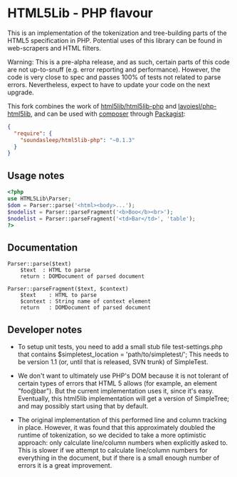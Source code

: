 # HTML5Lib - PHP flavour

This is an implementation of the tokenization and tree-building parts
of the HTML5 specification in PHP.  Potential uses of this library
can be found in web-scrapers and HTML filters.

Warning: This is a pre-alpha release, and as such, certain parts of
this code are not up-to-snuff (e.g. error reporting and performance).
However, the code is very close to spec and passes 100% of tests
not related to parse errors.  Nevertheless, expect to have to update
your code on the next upgrade.

This fork combines the work of [html5lib/html5lib-php](https://github.com/html5lib/html5lib-php) 
and [lavoiesl/php-html5lib](https://github.com/lavoiesl/php-html5lib),
and can be used with [composer](https://getcomposer.org/)
through [Packagist](https://packagist.org/packages/soundasleep/html5lib-php):

```json
{
  "require": {
    "soundasleep/html5lib-php": "~0.1.3"
  }
}
```


## Usage notes

```php
<?php
use HTML5Lib\Parser;
$dom = Parser::parse('<html><body>...');
$nodelist = Parser::parseFragment('<b>Boo</b><br>');
$nodelist = Parser::parseFragment('<td>Bar</td>', 'table');
?>
```

## Documentation
```
Parser::parse($text)
    $text  : HTML to parse
    return : DOMDocument of parsed document

Parser::parseFragment($text, $context)
    $text    : HTML to parse
    $context : String name of context element
    return   : DOMDocument of parsed document
```

## Developer notes

  * To setup unit tests, you need to add a small stub file test-settings.php
    that contains $simpletest_location = 'path/to/simpletest/'; This needs to
    be version 1.1 (or, until that is released, SVN trunk) of SimpleTest.

  * We don't want to ultimately use PHP's DOM because it is not tolerant
    of certain types of errors that HTML 5 allows (for example, an element
    "foo@bar"). But the current implementation uses it, since it's easy.
    Eventually, this html5lib implementation will get a version of SimpleTree;
    and may possibly start using that by default.

  * The original implementation of this performed line and column tracking
    in place.  However, it was found that this approximately doubled the
    runtime of tokenization, so we decided to take a more optimistic approach:
    only calculate line/column numbers when explicitly asked to.  This
    is slower if we attempt to calculate line/column numbers for everything
    in the document, but if there is a small enough number of errors it
    is a great improvement.
